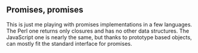 Promises, promises
------------------

This is just me playing with promises implementations in a few languages. 
The Perl one returns only closures and has no other data structures.  The
JavaScript one is nearly the same, but thanks to prototype based objects,
can mostly fit the standard interface for promises.

